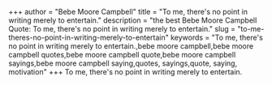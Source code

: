 +++
author = "Bebe Moore Campbell"
title = "To me, there's no point in writing merely to entertain."
description = "the best Bebe Moore Campbell Quote: To me, there's no point in writing merely to entertain."
slug = "to-me-theres-no-point-in-writing-merely-to-entertain"
keywords = "To me, there's no point in writing merely to entertain.,bebe moore campbell,bebe moore campbell quotes,bebe moore campbell quote,bebe moore campbell sayings,bebe moore campbell saying,quotes, sayings,quote, saying, motivation"
+++
To me, there's no point in writing merely to entertain.
